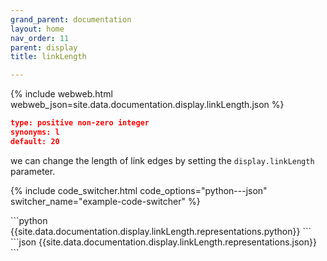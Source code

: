 ```yaml
---
grand_parent: documentation
layout: home
nav_order: 11
parent: display
title: linkLength

---
```


{% include webweb.html webweb_json=site.data.documentation.display.linkLength.json %}

```json
type: positive non-zero integer
synonyms: l
default: 20
````
we can change the length of link edges by setting the `display.linkLength` parameter.

{% include code_switcher.html code_options="python---json" switcher_name="example-code-switcher" %}
<div class='select-code-block example-code-switcher python-code-block select-code-block-visible'></div>
```python
{{site.data.documentation.display.linkLength.representations.python}}
```
<div class='select-code-block example-code-switcher json-code-block'></div>
```json
{{site.data.documentation.display.linkLength.representations.json}}
```